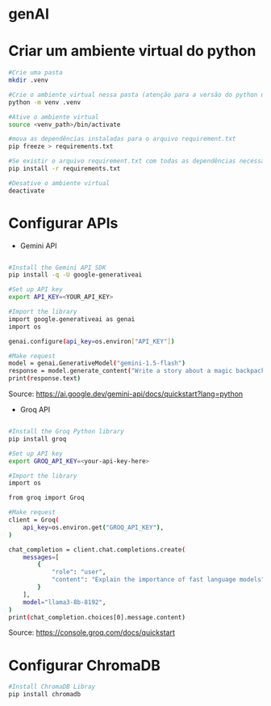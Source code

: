 # genAI

# Criar um ambiente virtual do python

```bash
#Crie uma pasta 
mkdir .venv

#Crie o ambiente virtual nessa pasta (atenção para a versão do python utilizada)
python -m venv .venv

#Ative o ambiente virtual
source <venv_path>/bin/activate

#mova as dependências instaladas para o arquivo requirement.txt
pip freeze > requirements.txt

#Se existir o arquivo requirement.txt com todas as dependências necessárias, instale no seu ambiente virtual
pip install -r requirements.txt

#Desative o ambiente virtual
deactivate
```


# Configurar APIs

+ Gemini API

```bash

#Install the Gemini API SDK
pip install -q -U google-generativeai

#Set up API key
export API_KEY=<YOUR_API_KEY>

#Import the library
import google.generativeai as genai
import os

genai.configure(api_key=os.environ["API_KEY"])

#Make request
model = genai.GenerativeModel("gemini-1.5-flash")
response = model.generate_content("Write a story about a magic backpack.")
print(response.text)
```
Source: https://ai.google.dev/gemini-api/docs/quickstart?lang=python


+ Groq API

```bash

#Install the Groq Python library
pip install groq

#Set up API key
export GROQ_API_KEY=<your-api-key-here>

#Import the library
import os

from groq import Groq

#Make request
client = Groq(
    api_key=os.environ.get("GROQ_API_KEY"),
)

chat_completion = client.chat.completions.create(
    messages=[
        {
            "role": "user",
            "content": "Explain the importance of fast language models",
        }
    ],
    model="llama3-8b-8192",
)
print(chat_completion.choices[0].message.content)
```
Source: https://console.groq.com/docs/quickstart

# Configurar ChromaDB

```bash
#Install ChromaDB Libray
pip install chromadb
```
